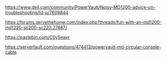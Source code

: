 https://www.dell.com/community/PowerVault/Noisy-MD1200-advice-on-troubleshooting/td-p/7609844

https://forums.servethehome.com/index.php?threads/fun-with-an-md1200-md1220-sc200-sc220.27487/

https://pastebin.com/C0y5eavr

https://serverfault.com/questions/474413/powervault-md-circular-console-cable
